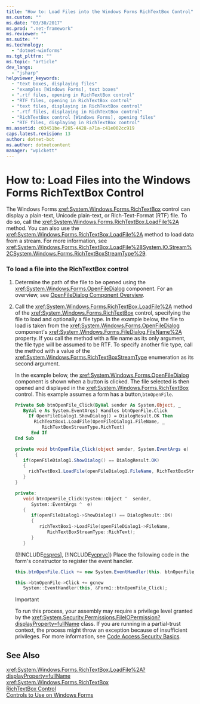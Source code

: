 ```yaml
---
title: "How to: Load Files into the Windows Forms RichTextBox Control"
ms.custom: ""
ms.date: "03/30/2017"
ms.prod: ".net-framework"
ms.reviewer: ""
ms.suite: ""
ms.technology: 
  - "dotnet-winforms"
ms.tgt_pltfrm: ""
ms.topic: "article"
dev_langs: 
  - "jsharp"
helpviewer_keywords: 
  - "text boxes, displaying files"
  - "examples [Windows Forms], text boxes"
  - ".rtf files, opening in RichTextBox control"
  - "RTF files, opening in RichTextBox control"
  - "text files, displaying in RichTextBox control"
  - ".rtf files, displaying in RichTextBox control"
  - "RichTextBox control [Windows Forms], opening files"
  - "RTF files, displaying in RichTextBox control"
ms.assetid: c03451be-f285-4428-a71a-c41e002cc919
caps.latest.revision: 13
author: dotnet-bot
ms.author: dotnetcontent
manager: "wpickett"
---
```

# How to: Load Files into the Windows Forms RichTextBox Control
The Windows Forms <xref:System.Windows.Forms.RichTextBox> control can display a plain-text, Unicode plain-text, or Rich-Text-Format (RTF) file. To do so, call the <xref:System.Windows.Forms.RichTextBox.LoadFile%2A> method. You can also use the <xref:System.Windows.Forms.RichTextBox.LoadFile%2A> method to load data from a stream. For more information, see <xref:System.Windows.Forms.RichTextBox.LoadFile%28System.IO.Stream%2CSystem.Windows.Forms.RichTextBoxStreamType%29>.  
  
### To load a file into the RichTextBox control  
  
1.  Determine the path of the file to be opened using the <xref:System.Windows.Forms.OpenFileDialog> component. For an overview, see [OpenFileDialog Component Overview](../../../../docs/framework/winforms/controls/openfiledialog-component-overview-windows-forms.md).  
  
2.  Call the <xref:System.Windows.Forms.RichTextBox.LoadFile%2A> method of the <xref:System.Windows.Forms.RichTextBox> control, specifying the file to load and optionally a file type. In the example below, the file to load is taken from the <xref:System.Windows.Forms.OpenFileDialog> component's <xref:System.Windows.Forms.FileDialog.FileName%2A> property. If you call the method with a file name as its only argument, the file type will be assumed to be RTF. To specify another file type, call the method with a value of the <xref:System.Windows.Forms.RichTextBoxStreamType> enumeration as its second argument.  
  
     In the example below, the <xref:System.Windows.Forms.OpenFileDialog> component is shown when a button is clicked. The file selected is then opened and displayed in the <xref:System.Windows.Forms.RichTextBox> control. This example assumes a form has a button,`btnOpenFile`.  
  
    ```vb  
    Private Sub btnOpenFile_Click(ByVal sender As System.Object, _  
       ByVal e As System.EventArgs) Handles btnOpenFile.Click  
         If OpenFileDialog1.ShowDialog() = DialogResult.OK Then  
           RichTextBox1.LoadFile(OpenFileDialog1.FileName, _  
              RichTextBoxStreamType.RichText)  
          End If  
    End Sub  
    ```  
  
    ```csharp  
    private void btnOpenFile_Click(object sender, System.EventArgs e)  
    {  
       if(openFileDialog1.ShowDialog() == DialogResult.OK)  
       {  
         richTextBox1.LoadFile(openFileDialog1.FileName, RichTextBoxStreamType.RichText);  
       }  
    }  
    ```  
  
    ```cpp  
    private:  
       void btnOpenFile_Click(System::Object ^  sender,  
          System::EventArgs ^  e)  
       {  
          if(openFileDialog1->ShowDialog() == DialogResult::OK)  
          {  
             richTextBox1->LoadFile(openFileDialog1->FileName,  
                RichTextBoxStreamType::RichText);  
          }  
       }  
    ```  
  
     ([!INCLUDE[csprcs](../../../../includes/csprcs-md.md)], [!INCLUDE[vcprvc](../../../../includes/vcprvc-md.md)]) Place the following code in the form's constructor to register the event handler.  
  
    ```csharp  
    this.btnOpenFile.Click += new System.EventHandler(this. btnOpenFile_Click);  
    ```  
  
    ```cpp  
    this->btnOpenFile->Click += gcnew   
       System::EventHandler(this, &Form1::btnOpenFile_Click);  
    ```  
  
    > [!IMPORTANT]
    >  To run this process, your assembly may require a privilege level granted by the <xref:System.Security.Permissions.FileIOPermission?displayProperty=fullName> class. If you are running in a partial-trust context, the process might throw an exception because of insufficient privileges. For more information, see [Code Access Security Basics](../../../../docs/framework/misc/code-access-security-basics.md).  
  
## See Also  
 <xref:System.Windows.Forms.RichTextBox.LoadFile%2A?displayProperty=fullName>   
 <xref:System.Windows.Forms.RichTextBox>   
 [RichTextBox Control](../../../../docs/framework/winforms/controls/richtextbox-control-windows-forms.md)   
 [Controls to Use on Windows Forms](../../../../docs/framework/winforms/controls/controls-to-use-on-windows-forms.md)
